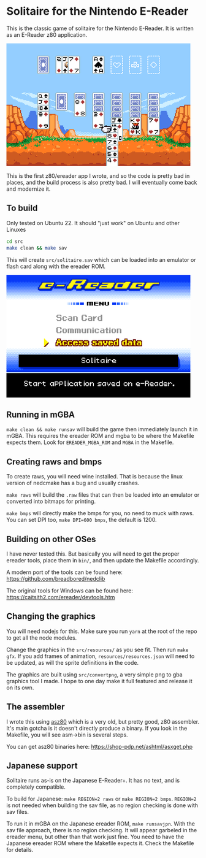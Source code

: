 # Solitaire for the Nintendo E-Reader

This is the classic game of solitaire for the Nintendo E-Reader. It is written as an E-Reader z80 application.

![screenshot](https://github.com/city41/ereader-solitaire/blob/main/screenshot_2x.png?raw=true)

This is the first z80/ereader app I wrote, and so the code is pretty bad in places, and the build process is also pretty bad. I will eventually come back and modernize it.

## To build

Only tested on Ubuntu 22. It should "just work" on Ubuntu and other Linuxes

```bash
cd src
make clean && make sav
```

This will create `src/solitaire.sav` which can be loaded into an emulator or flash card along with the ereader ROM.

![running the sav](https://github.com/city41/ereader-solitaire/blob/main/runningSav.png?raw=true)

## Running in mGBA

`make clean && make runsav` will build the game then immediately launch it in mGBA. This requires the ereader ROM and mgba to be where the Makefile expects them. Look for `EREADER_MGBA_ROM` and `MGBA` in the Makefile.

## Creating raws and bmps

To create raws, you will need wine installed. That is because the linux version of nedcmake has a bug and usually crashes.

`make raws` will build the `.raw` files that can then be loaded into an emulator or converted into bitmaps for printing.

`make bmps` will directly make the bmps for you, no need to muck with raws. You can set DPI too, `make DPI=600 bmps`, the default is 1200.

## Building on other OSes

I have never tested this. But basically you will need to get the proper ereader tools, place them in `bin/`, and then update the Makefile accordingly.

A modern port of the tools can be found here: https://github.com/breadbored/nedclib

The original tools for Windows can be found here: https://caitsith2.com/ereader/devtools.htm

## Changing the graphics

You will need nodejs for this. Make sure you run `yarn` at the root of the repo to get all the node modules.

Change the graphics in the `src/resources/` as you see fit. Then run `make gfx`. If you add frames of animation, `resources/resources.json` will need to be updated, as will the sprite definitions in the code.

The graphics are built using `src/convertpng`, a very simple png to gba graphics tool I made. I hope to one day make it full featured and release it on its own.

## The assembler

I wrote this using [asz80](https://shop-pdp.net/ashtml/asz80.htm) which is a very old, but pretty good, z80 assembler. It's main gotcha is it doesn't directly produce a binary. If you look in the Makefile, you will see asm->bin is several steps.

You can get asz80 binaries here: https://shop-pdp.net/ashtml/asxget.php

## Japanese support

Solitaire runs as-is on the Japanese E-Reader+. It has no text, and is completely compatible.

To build for Japanese: `make REGION=2 raws` or `make REGION=2 bmps`. `REGION=2` is not needed when building the sav file, as no region checking is done with sav files.

To run it in mGBA on the Japanese ereader ROM, `make runsavjpn`. With the sav file approach, there is no region checking. It will appear garbeled in the ereader menu, but other than that work just fine. You need to have the Japanese ereader ROM where the Makefile expects it. Check the Makefile for details.
